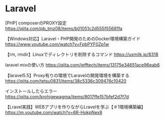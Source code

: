 # Laravel
[PHP] composerのPROXY設定
https://qiita.com/pb_tmz08/items/b01051c2d555f55681fa

【Windows対応】Laravel・PHP開発のためのDocker環境構築ガイド
https://www.youtube.com/watch?v=FpbPYF0Zp1w

【rm, rmdir】Linuxでディレクトリを削除するコマンド
https://uxmilk.jp/8318

laravel mixの使い方
https://qiita.com/jefftech/items/13175e34651ace96eab6

【laravel5.5】Proxy有りの環境でLaravelの開発環境を構築する
https://qiita.com/tetsu0831/items/38c5336c309476c10420

インストールしたらエラー
https://qiita.com/krohigewagma/items/8017ffe157bfef2d7f7d

【Lravel実践】WEBアプリを作りながらLravelを学ぶ【＃1環境構築編】
https://m.youtube.com/watch?v=6R-HokpNex8
